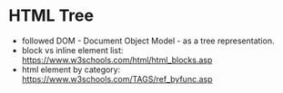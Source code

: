 # HTML Tree
* followed DOM - Document Object Model - as a tree representation.
* block vs inline element list: https://www.w3schools.com/html/html_blocks.asp
* html element by category: https://www.w3schools.com/TAGS/ref_byfunc.asp
